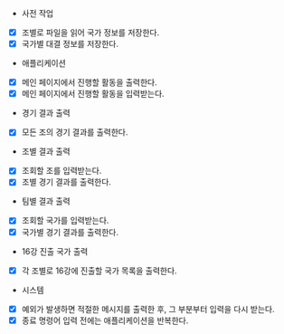 - 사전 작업
* [x] 조별로 파일을 읽어 국가 정보를 저장한다.
* [x] 국가별 대결 정보를 저장한다.

- 애플리케이션
* [x] 메인 페이지에서 진행할 활동을 출력한다.
* [x] 메인 페이지에서 진행할 활동을 입력받는다.

- 경기 결과 출력
* [x] 모든 조의 경기 결과를 출력한다.

- 조별 결과 출력
* [x] 조회할 조를 입력받는다.
* [x] 조별 경기 결과를 출력한다.

- 팀별 결과 출력
* [x] 조회할 국가를 입력받는다.
* [x] 국가별 경기 결과를 출력한다.

- 16강 진출 국가 출력
* [x] 각 조별로 16강에 진출할 국가 목록을 출력한다.

- 시스템
* [x] 예외가 발생하면 적절한 메시지를 출력한 후, 그 부분부터 입력을 다시 받는다.
* [x] 종료 명령어 입력 전에는 애플리케이션을 반복한다.